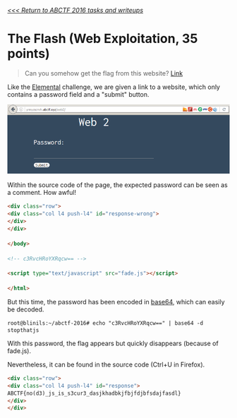 _[<<< Return to ABCTF 2016 tasks and writeups](/abctf-2016)_
# The Flash (Web Exploitation, 35 points)

>Can you somehow get the flag from this website? [Link](http://yrmyzscnvh.abctf.xyz/web2/)

Like the [Elemental](/abctf-2016/challenges/elemental-10) challenge, we are given
a link to a website, which only contains a password field and a "submit" button.

![Screenshot from the website yrmyzscnvh.abctf.xyz/web2](the-flash.png)

Within the source code of the page, the expected password can be seen as a comment. How awful!

```html
<div class="row">
<div class="col l4 push-l4" id="response-wrong">
</div>
</div>

</body>

<!-- c3RvcHRoYXRqcw== -->

<script type="text/javascript" src="fade.js"></script>

</html>
```

But this time, the password has been encoded
in [base64](https://tools.ietf.org/html/rfc4648), which can easily be decoded.

```console
root@blinils:~/abctf-2016# echo "c3RvcHRoYXRqcw==" | base64 -d
stopthatjs
```

With this password, the flag appears but quickly disappears (because of fade.js).

Nevertheless, it can be found in the source code (Ctrl+U in Firefox).

```html
<div class="row">
<div class="col l4 push-l4" id="response">
ABCTF{no(d3)_js_is_s3cur3_dasjkhadbkjfbjfdjbfsdajfasdl}
</div>
</div>
```

